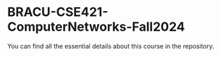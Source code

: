 # BRACU-CSE421-ComputerNetworks-Fall2024
You can find all the essential details about this course in the repository.
